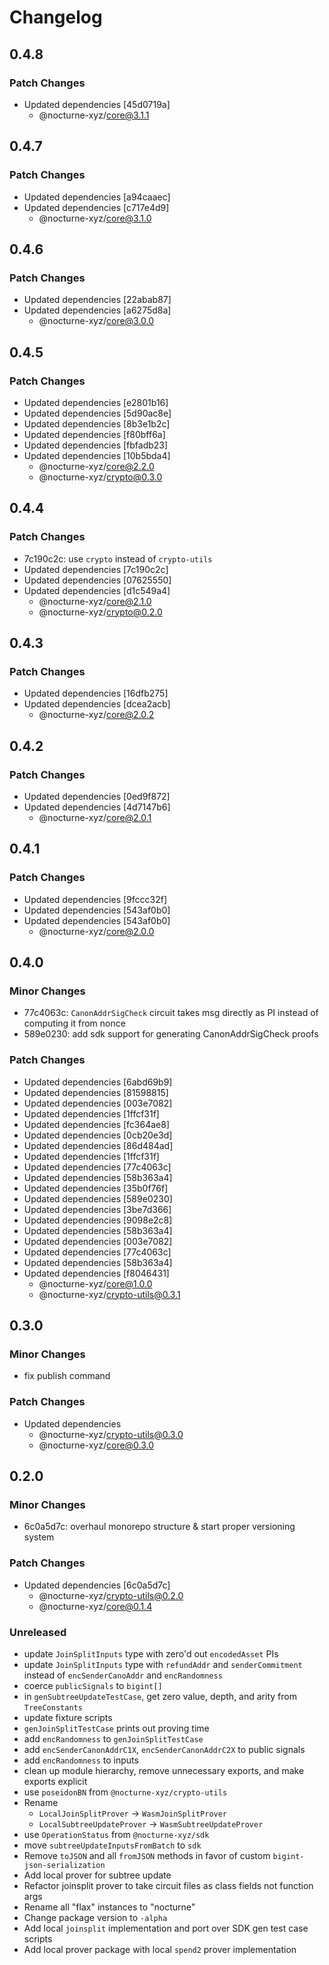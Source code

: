 # Changelog

## 0.4.8

### Patch Changes

- Updated dependencies [45d0719a]
  - @nocturne-xyz/core@3.1.1

## 0.4.7

### Patch Changes

- Updated dependencies [a94caaec]
- Updated dependencies [c717e4d9]
  - @nocturne-xyz/core@3.1.0

## 0.4.6

### Patch Changes

- Updated dependencies [22abab87]
- Updated dependencies [a6275d8a]
  - @nocturne-xyz/core@3.0.0

## 0.4.5

### Patch Changes

- Updated dependencies [e2801b16]
- Updated dependencies [5d90ac8e]
- Updated dependencies [8b3e1b2c]
- Updated dependencies [f80bff6a]
- Updated dependencies [fbfadb23]
- Updated dependencies [10b5bda4]
  - @nocturne-xyz/core@2.2.0
  - @nocturne-xyz/crypto@0.3.0

## 0.4.4

### Patch Changes

- 7c190c2c: use `crypto` instead of `crypto-utils`
- Updated dependencies [7c190c2c]
- Updated dependencies [07625550]
- Updated dependencies [d1c549a4]
  - @nocturne-xyz/core@2.1.0
  - @nocturne-xyz/crypto@0.2.0

## 0.4.3

### Patch Changes

- Updated dependencies [16dfb275]
- Updated dependencies [dcea2acb]
  - @nocturne-xyz/core@2.0.2

## 0.4.2

### Patch Changes

- Updated dependencies [0ed9f872]
- Updated dependencies [4d7147b6]
  - @nocturne-xyz/core@2.0.1

## 0.4.1

### Patch Changes

- Updated dependencies [9fccc32f]
- Updated dependencies [543af0b0]
- Updated dependencies [543af0b0]
  - @nocturne-xyz/core@2.0.0

## 0.4.0

### Minor Changes

- 77c4063c: `CanonAddrSigCheck` circuit takes msg directly as PI instead of computing it from nonce
- 589e0230: add sdk support for generating CanonAddrSigCheck proofs

### Patch Changes

- Updated dependencies [6abd69b9]
- Updated dependencies [81598815]
- Updated dependencies [003e7082]
- Updated dependencies [1ffcf31f]
- Updated dependencies [fc364ae8]
- Updated dependencies [0cb20e3d]
- Updated dependencies [86d484ad]
- Updated dependencies [1ffcf31f]
- Updated dependencies [77c4063c]
- Updated dependencies [58b363a4]
- Updated dependencies [35b0f76f]
- Updated dependencies [589e0230]
- Updated dependencies [3be7d366]
- Updated dependencies [9098e2c8]
- Updated dependencies [58b363a4]
- Updated dependencies [003e7082]
- Updated dependencies [77c4063c]
- Updated dependencies [58b363a4]
- Updated dependencies [f8046431]
  - @nocturne-xyz/core@1.0.0
  - @nocturne-xyz/crypto-utils@0.3.1

## 0.3.0

### Minor Changes

- fix publish command

### Patch Changes

- Updated dependencies
  - @nocturne-xyz/crypto-utils@0.3.0
  - @nocturne-xyz/core@0.3.0

## 0.2.0

### Minor Changes

- 6c0a5d7c: overhaul monorepo structure & start proper versioning system

### Patch Changes

- Updated dependencies [6c0a5d7c]
  - @nocturne-xyz/crypto-utils@0.2.0
  - @nocturne-xyz/core@0.1.4

### Unreleased

- update `JoinSplitInputs` type with zero'd out `encodedAsset` PIs
- update `JoinSplitInputs` type with `refundAddr` and `senderCommitment` instead of `encSenderCanoAddr` and `encRandomness`
- coerce `publicSignals` to `bigint[]`
- in `genSubtreeUpdateTestCase`, get zero value, depth, and arity from `TreeConstants`
- update fixture scripts
- `genJoinSplitTestCase` prints out proving time
- add `encRandomness` to `genJoinSplitTestCase`
- add `encSenderCanonAddrC1X`, `encSenderCanonAddrC2X` to public signals
- add `encRandomness` to inputs
- clean up module hierarchy, remove unnecessary exports, and make exports explicit
- use `poseidonBN` from `@nocturne-xyz/crypto-utils`
- Rename
  - `LocalJoinSplitProver` -> `WasmJoinSplitProver`
  - `LocalSubtreeUpdateProver` -> `WasmSubtreeUpdateProver`
- use `OperationStatus` from `@nocturne-xyz/sdk`
- move `subtreeUpdateInputsFromBatch` to `sdk`
- Remove `toJSON` and all `fromJSON` methods in favor of custom `bigint-json-serialization`
- Add local prover for subtree update
- Refactor joinsplit prover to take circuit files as class fields not function args
- Rename all "flax" instances to "nocturne"
- Change package version to `-alpha`
- Add local `joinsplit` implementation and port over SDK gen test case scripts
- Add local prover package with local `spend2` prover implementation
